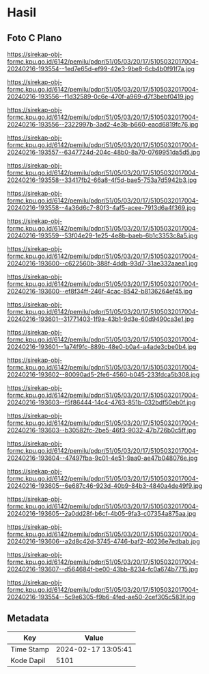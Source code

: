 # Hasil

## Foto C Plano

https://sirekap-obj-formc.kpu.go.id/6142/pemilu/pdpr/51/05/03/20/17/5105032017004-20240216-193554--1ed7e65d-ef99-42e3-9be8-6cb4b0f91f7a.jpg

https://sirekap-obj-formc.kpu.go.id/6142/pemilu/pdpr/51/05/03/20/17/5105032017004-20240216-193556--f1d32589-0c6e-470f-a969-d7f3bebf0419.jpg

https://sirekap-obj-formc.kpu.go.id/6142/pemilu/pdpr/51/05/03/20/17/5105032017004-20240216-193556--2322997b-3ad2-4e3b-b660-eacd6819fc76.jpg

https://sirekap-obj-formc.kpu.go.id/6142/pemilu/pdpr/51/05/03/20/17/5105032017004-20240216-193557--6347724d-204c-48b0-8a70-0769951da5d5.jpg

https://sirekap-obj-formc.kpu.go.id/6142/pemilu/pdpr/51/05/03/20/17/5105032017004-20240216-193558--33417fb2-66a8-4f5d-bae5-753a7d5942b3.jpg

https://sirekap-obj-formc.kpu.go.id/6142/pemilu/pdpr/51/05/03/20/17/5105032017004-20240216-193558--4a36d6c7-80f3-4af5-acee-7913d6a4f369.jpg

https://sirekap-obj-formc.kpu.go.id/6142/pemilu/pdpr/51/05/03/20/17/5105032017004-20240216-193559--53f04e29-1e25-4e8b-baeb-6b1c3353c8a5.jpg

https://sirekap-obj-formc.kpu.go.id/6142/pemilu/pdpr/51/05/03/20/17/5105032017004-20240216-193600--c622560b-388f-4ddb-93d7-31ae332aaea1.jpg

https://sirekap-obj-formc.kpu.go.id/6142/pemilu/pdpr/51/05/03/20/17/5105032017004-20240216-193600--ef8f34ff-246f-4cac-8542-b8136264ef45.jpg

https://sirekap-obj-formc.kpu.go.id/6142/pemilu/pdpr/51/05/03/20/17/5105032017004-20240216-193601--31771403-1f9a-43b1-9d3e-60d9490ca3e1.jpg

https://sirekap-obj-formc.kpu.go.id/6142/pemilu/pdpr/51/05/03/20/17/5105032017004-20240216-193601--1a74f9fc-889b-48e0-b0a4-a4ade3cbe0b4.jpg

https://sirekap-obj-formc.kpu.go.id/6142/pemilu/pdpr/51/05/03/20/17/5105032017004-20240216-193602--80090ad5-2fe6-4560-b045-233fdca5b308.jpg

https://sirekap-obj-formc.kpu.go.id/6142/pemilu/pdpr/51/05/03/20/17/5105032017004-20240216-193603--f5f86444-14c4-4763-851b-032bdf50eb0f.jpg

https://sirekap-obj-formc.kpu.go.id/6142/pemilu/pdpr/51/05/03/20/17/5105032017004-20240216-193603--b30582fc-2be5-46f3-9032-47b726b0c5ff.jpg

https://sirekap-obj-formc.kpu.go.id/6142/pemilu/pdpr/51/05/03/20/17/5105032017004-20240216-193604--47497fba-9c01-4e51-9aa0-ae47b048076e.jpg

https://sirekap-obj-formc.kpu.go.id/6142/pemilu/pdpr/51/05/03/20/17/5105032017004-20240216-193605--6e687c46-923d-40b9-84b3-4840a4de49f9.jpg

https://sirekap-obj-formc.kpu.go.id/6142/pemilu/pdpr/51/05/03/20/17/5105032017004-20240216-193605--2a0dd28f-b6cf-4b05-9fa3-c07354a875aa.jpg

https://sirekap-obj-formc.kpu.go.id/6142/pemilu/pdpr/51/05/03/20/17/5105032017004-20240216-193606--a2d8c42d-3745-4746-baf2-40236e7edbab.jpg

https://sirekap-obj-formc.kpu.go.id/6142/pemilu/pdpr/51/05/03/20/17/5105032017004-20240216-193607--d564684f-be00-43bb-8234-fc0a674b7715.jpg

https://sirekap-obj-formc.kpu.go.id/6142/pemilu/pdpr/51/05/03/20/17/5105032017004-20240216-193554--5c9e6305-f9b6-4fed-ae50-2cef305c583f.jpg


## Metadata

| Key        | Value               |
| ---------- | ------------------- |
| Time Stamp | 2024-02-17 13:05:41 |
| Kode Dapil | 5101                |



